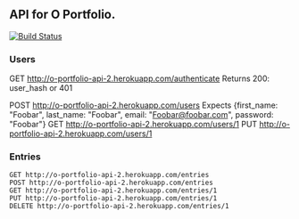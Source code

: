 ## API for O Portfolio.
[![Build Status](https://travis-ci.org/doctorsonrails/o_portfolio_api.png)](https://travis-ci.org/doctorsonrails/o_portfolio_api)

### Users

GET http://o-portfolio-api-2.herokuapp.com/authenticate
Returns 200: user_hash or 401

POST http://o-portfolio-api-2.herokuapp.com/users
Expects {first_name: "Foobar", last_name: "Foobar", email: "Foobar@foobar.com", password: "Foobar"}
GET http://o-portfolio-api-2.herokuapp.com/users/1
PUT http://o-portfolio-api-2.herokuapp.com/users/1


### Entries
```
GET http://o-portfolio-api-2.herokuapp.com/entries
POST http://o-portfolio-api-2.herokuapp.com/entries
GET http://o-portfolio-api-2.herokuapp.com/entries/1
PUT http://o-portfolio-api-2.herokuapp.com/entries/1
DELETE http://o-portfolio-api-2.herokuapp.com/entries/1
```
